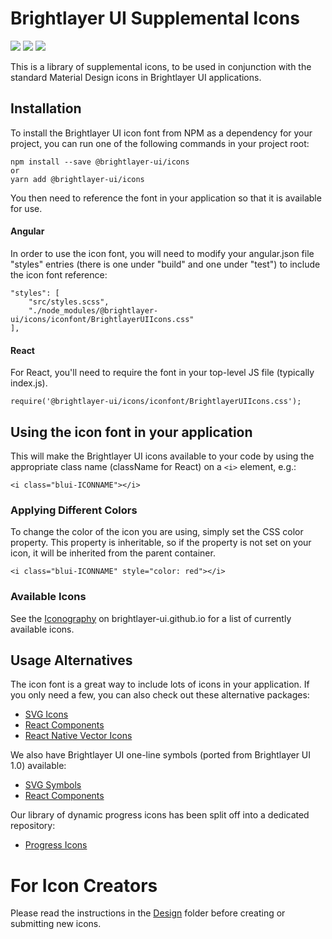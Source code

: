 # Brightlayer UI Supplemental Icons

[![](https://img.shields.io/npm/v/@brightlayer-ui/icons.svg?label=@brightlayer-ui/icons&style=flat)](https://www.npmjs.com/package/@brightlayer-ui/icons)
[![](https://img.shields.io/npm/v/@brightlayer-ui/icons-svg.svg?label=@brightlayer-ui/icons-svg&style=flat)](https://www.npmjs.com/package/@brightlayer-ui/icons-svg)
[![](https://img.shields.io/circleci/project/github/brightlayer-ui/icons/master.svg?style=flat)](https://circleci.com/gh/brightlayer-ui/icons/tree/master)

This is a library of supplemental icons, to be used in conjunction with the standard Material Design icons in Brightlayer UI applications.

## Installation

To install the Brightlayer UI icon font from NPM as a dependency for your project, you can run one of the following commands in your project root:

```
npm install --save @brightlayer-ui/icons
or
yarn add @brightlayer-ui/icons
```

You then need to reference the font in your application so that it is available for use.

#### Angular

In order to use the icon font, you will need to modify your angular.json file "styles" entries (there is one under "build" and one under "test") to include the icon font reference:

```
"styles": [
    "src/styles.scss",
    "./node_modules/@brightlayer-ui/icons/iconfont/BrightlayerUIIcons.css"
],
```

#### React

For React, you'll need to require the font in your top-level JS file (typically index.js).

```
require('@brightlayer-ui/icons/iconfont/BrightlayerUIIcons.css');
```

## Using the icon font in your application

This will make the Brightlayer UI icons available to your code by using the appropriate class name (className for React) on a `<i>` element, e.g.:

```
<i class="blui-ICONNAME"></i>
```

### Applying Different Colors

To change the color of the icon you are using, simply set the CSS color property. This property is inheritable, so if the property is not set on your icon, it will be inherited from the parent container.

```
<i class="blui-ICONNAME" style="color: red"></i>
```

### Available Icons

See the [Iconography](https://brightlayer-ui.github.io/style/iconography) on brightlayer-ui.github.io for a list of currently available icons.

## Usage Alternatives

The icon font is a great way to include lots of icons in your application. If you only need a few, you can also check out these alternative packages:

-   [SVG Icons](https://www.npmjs.com/package/@brightlayer-ui/icons-svg)
-   [React Components](https://www.npmjs.com/package/@brightlayer-ui/icons-mui)
-   [React Native Vector Icons](https://www.npmjs.com/package/@brightlayer-ui/react-native-vector-icons)

We also have Brightlayer UI one-line symbols (ported from Brightlayer UI 1.0) available:

-   [SVG Symbols](https://www.npmjs.com/package/@brightlayer-ui/symbols)
-   [React Components](https://www.npmjs.com/package/@brightlayer-ui/symbols-mui)

Our library of dynamic progress icons has been split off into a dedicated repository:

-   [Progress Icons](https://github.com/brightlayer-ui/progress-icons/tree/master)

# For Icon Creators

Please read the instructions in the [Design](https://github.com/brightlayer-ui/icons/blob/master/design/README.md) folder before creating or submitting new icons.
